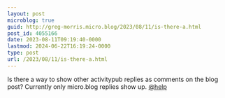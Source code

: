 ```yaml
---
layout: post
microblog: true
guid: http://greg-morris.micro.blog/2023/08/11/is-there-a.html
post_id: 4055166
date: 2023-08-11T09:19:40-0000
lastmod: 2024-06-22T16:19:24-0000
type: post
url: /2023/08/11/is-there-a.html
---
```

Is there a way to show other activitypub replies as comments on the blog post? Currently only micro.blog replies show up. [@help](https://micro.blog/help) 
